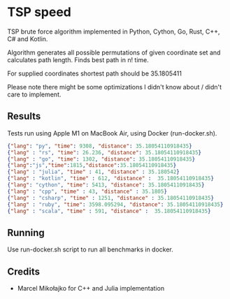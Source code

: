 # TSP speed

TSP brute force algorithm implemented in Python, Cython, Go, Rust, C++, C# and Kotlin.

Algorithm generates all possible permutations of given coordinate set and calculates path length. Finds best path in n! time.

For supplied coordinates shortest path should be 35.1805411

Please note there might be some optimizations I didn't know about / didn't care to implement.

## Results

Tests run using Apple M1 on MacBook Air, using Docker (run-docker.sh).

```json
{"lang": "py", "time": 9308, "distance": 35.18054110918435}
{"lang" : "rs", "time": 26.236, "distance": 35.18054110918435}
{"lang" : "go", "time": 1302, "distance": 35.18054110918435}
{"lang":"js","time":1815,"distance":35.18054110918435}
{"lang" : "julia", "time" : 41, "distance" : 35.180542}
{"lang" : "kotlin", "time" : 612, "distance" :  35.18054110918435}
{"lang": "cython", "time": 5413, "distance": 35.18054110918435}
{"lang" : "cpp", "time" : 43, "distance" : 35.1805}
{"lang" : "csharp", "time" : 1251, "distance" : 35.18054110918435}
{"lang" : "ruby", "time": 3598.095294, "distance": 35.18054110918435}
{"lang" : "scala", "time" : 591, "distance" :  35.18054110918435}
```

## Running

Use run-docker.sh script to run all benchmarks in docker.

## Credits
* Marcel Mikołajko for C++ and Julia implementation

